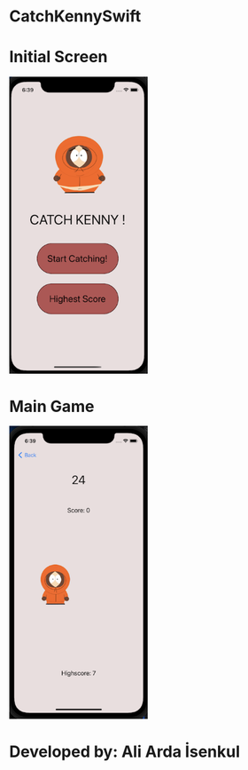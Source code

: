 # CatchKennySwift

# Initial Screen

<img src="https://github.com/aardaisenkul/CatchKennySwift/blob/main/menu.png" width="250" >

# Main Game

<img src="https://github.com/aardaisenkul/CatchKennySwift/blob/main/game.png" width="250" >

# Developed by: Ali Arda İsenkul
